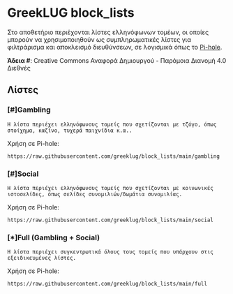 # GreekLUG block_lists

Στο αποθετήριο περιέχονται λίστες ελληνόφωνων τομέων, οι οποίες μπορούν να χρησιμοποιηθούν ως συμπληρωματικές λίστες για φιλτράρισμα και αποκλεισμό διευθύνσεων, σε λογισμικά όπως το [Pi-hole](https://pi-hole.net/).

**Άδεια #**: Creative Commons Αναφορά Δημιουργού - Παρόμοια Διανομή 4.0 Διεθνές 

## Λίστες

### [#]Gambling
```Η λίστα περιέχει ελληνόφωνους τομείς που σχετίζονται με τζόγο, όπως στοίχημα, καζίνο, τυχερά παιχνίδια κ.α..```

Χρήση σε Pi-hole:

    https://raw.githubusercontent.com/greeklug/block_lists/main/gambling


### [#]Social
```Η λίστα περιέχει ελληνόφωνους τομείς που σχετίζονται με κοινωνικές ιστοσελίδες, όπως σελίδες συνομιλιών/δωμάτια συνομιλίας.```

Χρήση σε Pi-hole:

    https://raw.githubusercontent.com/greeklug/block_lists/main/social


### [*]Full (Gambling + Social)
```Η λίστα περιέχει συγκεντρωτικά όλους τους τομείς που υπάρχουν στις εξειδικευμένες λίστες.```

Χρήση σε Pi-hole:

    https://raw.githubusercontent.com/greeklug/block_lists/main/full


